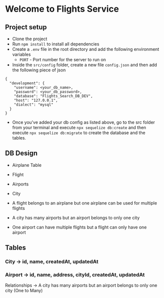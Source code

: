 # Welcome to Flights Service

## Project setup

- Clone the project
- Run `npm install` to install all dependencies
- Create a `.env` file in the root directory and add the following environment variables
  - `PORT` - Port number for the server to run on
- Inside the `src/config` folder, create a new file `config.json` and then add the following piece of json

```
{
  "development": {
    "username": <your_db_name>,
    "password": <your_db_password>,
    "database": "Flights_Search_DB_DEV",
    "host": "127.0.0.1",
    "dialect": "mysql"
  }
}

```

- Once you've added your db config as listed above, go to the src folder from your terminal and execute `npx sequelize db:create` and then execute `npx sequelize db:migrate` to create the database and the tables.

## DB Design

- Airplane Table
- Flight
- Airports
- City

- A flight belongs to an airplane but one airplane can be used for multiple flights
- A city has many airports but an airport belongs to only one city
- One airport can have multiple flights but a flight can only have one airport

## Tables

### City -> id, name, createdAt, updatedAt

### Airport -> id, name, address, cityId, createdAt, updatedAt

Relationships -> A city has many airports but an airport belongs to only one city (One to Many)
